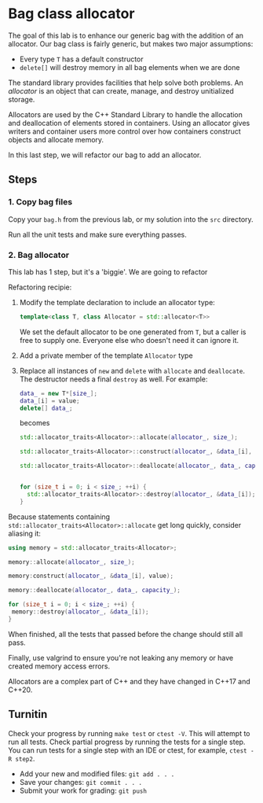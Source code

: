 # Bag class allocator

The goal of this lab is to enhance our generic bag
with the addition of an allocator.
Our bag class is fairly generic, 
but makes two major assumptions:

- Every type `T` has a default constructor
- `delete[]` will destroy memory in all bag elements when we are done

The standard library provides facilities that help solve both problems.
An *allocator* is an object that can create, manage, and destroy
unitialized storage.

Allocators are used by the C++ Standard Library to handle 
the allocation and deallocation of elements stored in containers.
Using an allocator gives writers and container users 
more control over how containers construct objects and allocate memory.

In this last step, we will refactor our bag to add an allocator.

## Steps

### 1. Copy bag files
Copy your `bag.h` from the previous lab,
or my solution into the `src` directory.

Run all the unit tests and make sure everything passes.

### 2. Bag allocator
This lab has 1 step, but it's a 'biggie'.
We are going to refactor 

Refactoring recipie:

1. Modify the template declaration to include an allocator type:

   ```cpp
   template<class T, class Allocator = std::allocator<T>>
   ```

   We set the default allocator to be one generated from `T`,
   but a caller is free to supply one.
   Everyone else who doesn't need it can ignore it.
1. Add a private member of the template `Allocator` type
1. Replace all instances of `new` and `delete` with `allocate` and `deallocate`.
   The destructor needs a final `destroy` as well.
   For example:

   ```cpp
   data_ = new T*[size_];
   data_[i] = value;
   delete[] data_;
   ```

   becomes

   ```cpp
   std::allocator_traits<Allocator>::allocate(allocator_, size_);
   
   std::allocator_traits<Allocator>::construct(allocator_, &data_[i], value);

   std::allocator_traits<Allocator>::deallocate(allocator_, data_, capacity_);


   for (size_t i = 0; i < size_; ++i) {
     std::allocator_traits<Allocator>::destroy(allocator_, &data_[i]);
   }

   ```

Because statements containing `std::allocator_traits<Allocator>::allocate` 
get long quickly, consider aliasing it:

```cpp
using memory = std::allocator_traits<Allocator>;

memory::allocate(allocator_, size_);

memory:construct(allocator_, &data_[i], value);

memory::deallocate(allocator_, data_, capacity_);

for (size_t i = 0; i < size_; ++i) {
 memory::destroy(allocator_, &data_[i]);
}

```

When finished, all the tests that passed before the change
should still all pass.

Finally, use valgrind to ensure you're not leaking any memory
or have created memory access errors.

Allocators are a complex part of C++ and they have changed in
C++17 and C++20.

## Turnitin
Check your progress by running `make test` or `ctest -V`.
This will attempt to run all tests.
Check partial progress by running the tests for a single step.
You can run tests for a single step with an IDE or ctest,
for example, `ctest -R step2`.

- Add your new and modified files: `git add . . . `
- Save your changes: `git commit . . . `
- Submit your work for grading: `git push`

